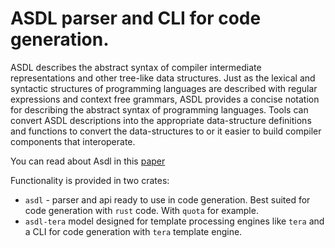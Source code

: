 # ASDL parser and CLI for code generation.

ASDL describes the abstract syntax of compiler intermediate representations and other tree-like data structures. Just as the lexical and syntactic structures of programming languages are described with regular expressions and context free grammars, ASDL provides a concise notation for describing the abstract syntax of programming languages. Tools can convert ASDL descriptions into the appropriate data-structure definitions and functions to convert the data-structures to or it easier to build compiler components that interoperate.

You can read about Asdl in this [paper](https://www.cs.princeton.edu/research/techreps/TR-554-97)

Functionality is provided in two crates:

* `asdl` - parser and api ready to use in code generation. Best suited for code generation with `rust` code. With `quota` for example.
* `asdl-tera` model designed for template processing engines like `tera` and a CLI for code generation with `tera` template engine.

